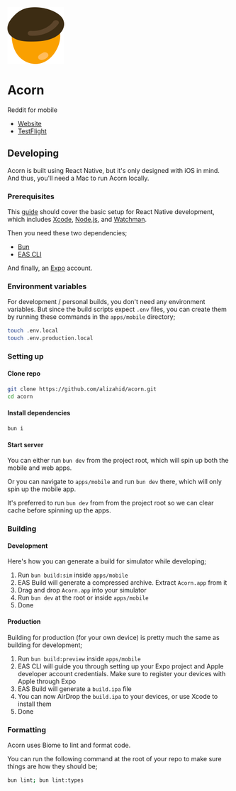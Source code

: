 <img src="apps/mobile/assets/artwork/acorn.png" width="128" />

# Acorn

Reddit for mobile

- [Website](https://acorn.blue/)
- [TestFlight](https://testflight.apple.com/join/uKWP3MFB)

## Developing

Acorn is built using React Native, but it's only designed with iOS in mind. And thus, you'll need a Mac to run Acorn locally.

### Prerequisites

This [guide](https://reactnative.dev/docs/set-up-your-environment) should cover the basic setup for React Native development, which includes [Xcode](https://developer.apple.com/xcode), [Node.js](https://nodejs.org), and [Watchman](https://facebook.github.io/watchman).

Then you need these two dependencies;

- [Bun](https://bun.sh)
- [EAS CLI](https://github.com/expo/eas-cli)

And finally, an [Expo](https://expo.dev) account.

### Environment variables

For development / personal builds, you don't need any environment variables. But since the build scripts expect `.env` files, you can create them by running these commands in the `apps/mobile` directory;

```bash
touch .env.local
touch .env.production.local
```

### Setting up

#### Clone repo

```bash
git clone https://github.com/alizahid/acorn.git
cd acorn
```

#### Install dependencies

```bash
bun i
```

#### Start server

You can either run `bun dev` from the project root, which will spin up both the mobile and web apps.

Or you can navigate to `apps/mobile` and run `bun dev` there, which will only spin up the mobile app.

It's preferred to run `bun dev` from from the project root so we can clear cache before spinning up the apps.

### Building

#### Development

Here's how you can generate a build for simulator while developing;

1. Run `bun build:sim` inside `apps/mobile`
1. EAS Build will generate a compressed archive. Extract `Acorn.app` from it
1. Drag and drop `Acorn.app` into your simulator
1. Run `bun dev` at the root or inside `apps/mobile`
1. Done

#### Production

Building for production (for your own device) is pretty much the same as building for development;

1. Run `bun build:preview` inside `apps/mobile`
1. EAS CLI will guide you through setting up your Expo project and Apple developer account credentials. Make sure to register your devices with Apple through Expo
1. EAS Build will generate a `build.ipa` file
1. You can now AirDrop the `build.ipa` to your devices, or use Xcode to install them
1. Done

### Formatting

Acorn uses Biome to lint and format code.

You can run the following command at the root of your repo to make sure things are how they should be;

```bash
bun lint; bun lint:types
```
